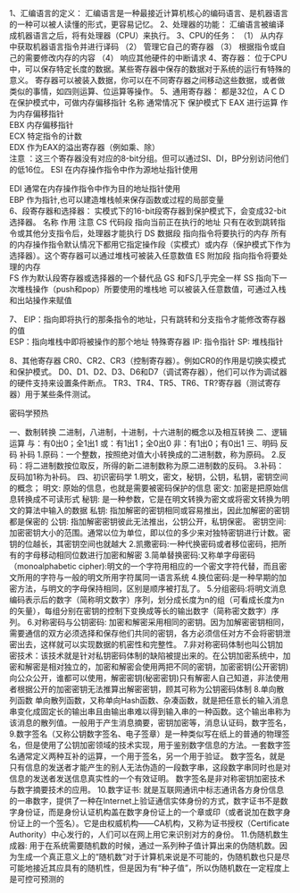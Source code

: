 1、汇编语言的定义：
汇编语言是一种最接近计算机核心的编码语言、是机器语言的一种可以被人读懂的形式，更容易记忆。
2、处理器的功能：
汇编语言被编译成机器语言之后，将有处理器（CPU）来执行。
3、CPU的任务：
（1） 从内存中获取机器语言指令并进行译码
（2） 管理它自己的寄存器
（3） 根据指令或自己的需要修改内存的内容
（4） 响应其他硬件的中断请求
4、寄存器：
位于CPU中，可以保存特定长度的数据。某些寄存器中保存的数据对于系统的运行有特殊的意义。
寄存器可以被装入数据，你可以在不同寄存器之间移动这些数据，或者做类似的事情，如四则运算、位运算等操作。
5、通用寄存器：
都是32位，ＡＣＤ在保护模式中，可做内存偏移指针
名称	通常情况下	      保护模式下	
EAX	  进行运算	    作为内存偏移指针	
EBX	  内存偏移指针		
ECX	 特定指令的计数		
EDX	 作为EAX的溢出寄存器（例如乘、除）		
注意 ：这三个寄存器没有对应的8-bit分组。但可以通过SI、DI，BP分别访问他们的低16位。
ESI	  在内存操作指令中作为源地址指针使用		

EDI	  通常在内存操作指令中作为目的地址指针使用		
EBP	  作为指针,也可以建造堆栈帧来保存函数或过程的局部变量		
6、段寄存器和选择器：
实模式下的16-bit段寄存器到保护模式下，会变成32-bit选择器。
名称	作用	注意
CS   代码段 指向当前正在执行的地址	只有在收到跳转指令或其他分支指令后，处理器才能执行
DS   数据段   指向指令将要执行的内存	所有的内存操作指令默认情况下都用它指定操作段（实模式）或内存（保护模式下作为选择器）。这个寄存器可以通过堆栈可被装入任意数值
ES   附加段   指向指令将要处理的内存	
FS   作为默认段寄存器或选择器的一个替代品	
GS    和FS几乎完全一样	
SS    指向下一次堆栈操作（push和pop）所要使用的堆栈地	可以被装入任意数值，可通过入栈和出站操作来赋值

7、
               EIP：指向即将执行的那条指令的地址，只有跳转和分支指令才能修改寄存器的值  
               ESP：指向堆栈中即将被操作的那个地址
特殊寄存器
               IP: 指令指针
               SP: 堆栈指针

8、其他寄存器
CR0、CR2、CR3（控制寄存器）。例如CR0的作用是切换实模式和保护模式。
D0、D1、D2、D3、D6和D7（调试寄存器），他们可以作为调试器的硬件支持来设置条件断点。
TR3、TR4、TR5、TR6、TR?寄存器（测试寄存器）用于某些条件测试。


密码学预热

一、数制转换
二进制，八进制，十进制，十六进制的概念以及相互转换
二、逻辑运算
与：有0出0；全1出1
或：有1出1；全0出0
非：有1出0；有0出1
三、明码 反码 补码 
1.原码：一个整数，按照绝对值大小转换成的二进制数，称为原码。
2.反码：将二进制数按位取反，所得的新二进制数称为原二进制数的反码。
3.补码：反码加1称为补码。
四、初识密码学
1.明文，密文，秘钥，公钥，私钥，密钥空间的概念；
明文: 原始的信息，也就是需要被密码保护的信息
密文: 加密是把原始信息转换成不可读形式
秘钥: 是一种参数，它是在明文转换为密文或将密文转换为明文的算法中输入的数据
私钥: 指加解密的密钥相同或容易推出，因此加解密的密钥都是保密的
公钥: 指加解密密钥彼此无法推出，公钥公开，私钥保密。 
密钥空间: 加密密钥大小的范围。通常以位为单位，即以位的多少来对独特密钥进行计数。密钥的位越长，其密钥空间也就越大
2.凯撒密码:一种代换密码或者移位密码，把所有的字母移动相同位数进行加密和解密
3.简单替换密码:又称单字母密码（monoalphabetic cipher):明文的一个字符用相应的一个密文字符代替，而且密文所用的字符与一般的明文所用字符属同一语言系统
4.换位密码:是一种早期的加密方法，与明文的字母保持相同，区别是顺序被打乱了。
5.分组密码:将明文消息编码表示后的数字（简称明文数字）序列，划分成长度为n的组（可看成长度为n的矢量），每组分别在密钥的控制下变换成等长的输出数字（简称密文数字）序列。
6.对称密码与公钥密码: 加密和解密采用相同的密钥。因为加解密密钥相同，需要通信的双方必须选择和保存他们共同的密钥，各方必须信任对方不会将密钥泄密出去，这样就可以实现数据的机密性和完整性。
7.非对称密码体制也叫公钥加密技术：该技术就是针对私钥密码体制的缺陷被提出来的。在公钥加密系统中，加密和解密是相对独立的，加密和解密会使用两把不同的密钥，加密密钥(公开密钥)向公众公开，谁都可以使用，解密密钥(秘密密钥)只有解密人自己知道，非法使用者根据公开的加密密钥无法推算出解密密钥，顾其可称为公钥密码体制
8.单向散列函数
单向散列函数，又称单向Hash函数、杂凑函数，就是把任意长的输入消息串变化成固定长的输出串且由输出串难以得到输入串的一种函数。这个输出串称为该消息的散列值。一般用于产生消息摘要，密钥加密等，消息认证码，数字签名，
9.数字签名（又称公钥数字签名、电子签章）是一种类似写在纸上的普通的物理签名，但是使用了公钥加密领域的技术实现，用于鉴别数字信息的方法。一套数字签名通常定义两种互补的运算，一个用于签名，另一个用于验证。
数字签名，就是只有信息的发送者才能产生的别人无法伪造的一段数字串，这段数字串同时也是对信息的发送者发送信息真实性的一个有效证明。
数字签名是非对称密钥加密技术与数字摘要技术的应用。
10.数字证书: 就是互联网通讯中标志通讯各方身份信息的一串数字，提供了一种在Internet上验证通信实体身份的方式，数字证书不是数字身份证，而是身份认证机构盖在数字身份证上的一个章或印（或者说加在数字身份证上的一个签名）。它是由权威机构——CA机构，又称为证书授权（Certificate Authority）中心发行的，人们可以在网上用它来识别对方的身份。
11.伪随机数生成器: 用于在系统需要随机数的时候，通过一系列种子值计算出来的伪随机数。因为生成一个真正意义上的“随机数”对于计算机来说是不可能的，伪随机数也只是尽可能地接近其应具有的随机性，但是因为有“种子值”，所以伪随机数在一定程度上是可控可预测的
